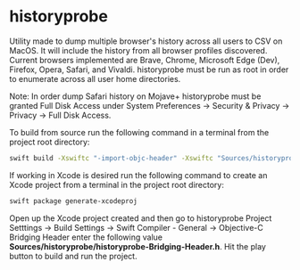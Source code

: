 # historyprobe
Utility made to dump multiple browser's history across all users to CSV on MacOS. It will include the history from all browser profiles discovered. Current browsers implemented are Brave, Chrome, Microsoft Edge (Dev), Firefox, Opera, Safari, and Vivaldi. historyprobe must be run as root in order to enumerate across all user home directories.

Note: In order dump Safari history on Mojave+ historyprobe must be granted Full Disk Access under System Preferences -> Security & Privacy -> Privacy -> Full Disk Access.

To build from source run the following command in a terminal from the project root directory:
```bash
swift build -Xswiftc "-import-objc-header" -Xswiftc "Sources/historyprobe/historyprobe-Bridging-Header.h" --static-swift-stdlib -c release
```

If working in Xcode is desired run the following command to create an Xcode project from a terminal in the project root directory:
```bash
swift package generate-xcodeproj
```
Open up the Xcode project created and then go to historyprobe Project Setttings -> Build Settings -> Swift Compiler - General -> Objective-C Bridging Header enter the following value **Sources/historyprobe/historyprobe-Bridging-Header.h**. Hit the play button to build and run the project.
